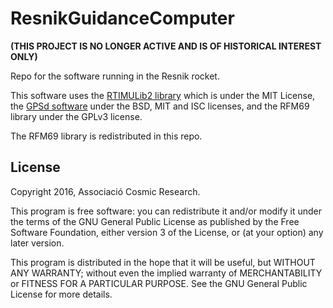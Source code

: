# ResnikGuidanceComputer 
__(THIS PROJECT IS NO LONGER ACTIVE AND IS OF HISTORICAL INTEREST ONLY)__

Repo for the software running in the Resnik rocket.

This software uses the [RTIMULib2 library](https://github.com/richardstechnotes/RTIMULib2) which is under the MIT License, the [GPSd software](http://www.catb.org/gpsd) under the BSD, MIT and ISC licenses, and the RFM69 library under the GPLv3 license.

The RFM69 library is redistributed in this repo.

## License

Copyright 2016, Associació Cosmic Research.

This program is free software: you can redistribute it and/or modify
it under the terms of the GNU General Public License as published by
the Free Software Foundation, either version 3 of the License, or
(at your option) any later version.

This program is distributed in the hope that it will be useful,
but WITHOUT ANY WARRANTY; without even the implied warranty of
MERCHANTABILITY or FITNESS FOR A PARTICULAR PURPOSE.  See the
GNU General Public License for more details.
